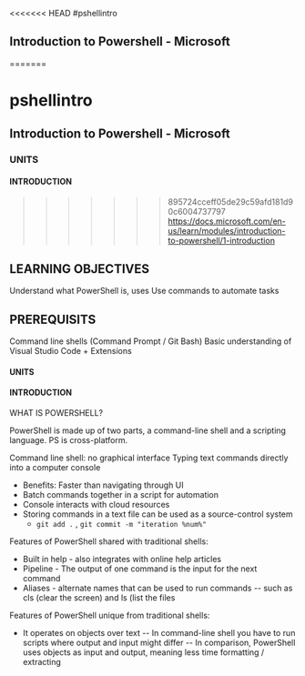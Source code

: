 <<<<<<< HEAD
#pshellintro
## Introduction to Powershell - Microsoft
=======
# pshellintro
## Introduction to Powershell - Microsoft

### UNITS
#### INTRODUCTION
>>>>>>> 895724cceff05de29c59afd181d90c6004737797
https://docs.microsoft.com/en-us/learn/modules/introduction-to-powershell/1-introduction

## LEARNING OBJECTIVES

Understand what PowerShell is, uses 
Use commands to automate tasks 

## PREREQUISITS 
Command line shells (Command Prompt / Git Bash)
Basic understanding of Visual Studio Code + Extensions 

#### UNITS
#### INTRODUCTION

WHAT IS POWERSHELL? 

PowerShell is made up of two parts, a command-line shell and a scripting language.
PS is cross-platform. 

Command line shell: no graphical interface 
Typing text commands directly into a computer console
- Benefits: Faster than navigating through UI 
- Batch commands together in a script for automation
- Console interacts with cloud resources 
- Storing commands in a text file can be used as a source-control system
  - `git add .` , `git commit -m "iteration %num%"` 

Features of PowerShell shared with traditional shells:
- Built in help - also integrates with online help articles
- Pipeline - The output of one command is the input for the next command
- Aliases - alternate names that can be used to run commands 
-- such as cls (clear the screen) and ls (list the files

Features of PowerShell unique from traditional shells:
- It operates on objects over text
-- In command-line shell you have to run scripts where output and input might differ
-- In comparison, PowerShell uses objects as input and output, meaning less time formatting / extracting 


